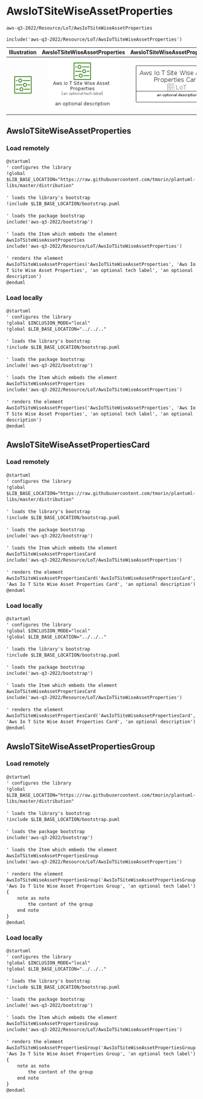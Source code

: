 # AwsIoTSiteWiseAssetProperties


```text
aws-q3-2022/Resource/LoT/AwsIoTSiteWiseAssetProperties
```

```text
include('aws-q3-2022/Resource/LoT/AwsIoTSiteWiseAssetProperties')
```



| Illustration | AwsIoTSiteWiseAssetProperties | AwsIoTSiteWiseAssetPropertiesCard | AwsIoTSiteWiseAssetPropertiesGroup |
| :---: | :---: | :---: | :---: |
| ![illustration for Illustration](../../../aws-q3-2022/Resource/LoT/AwsIoTSiteWiseAssetProperties.png) | ![illustration for AwsIoTSiteWiseAssetProperties](../../../aws-q3-2022/Resource/LoT/AwsIoTSiteWiseAssetProperties.Local.png) | ![illustration for AwsIoTSiteWiseAssetPropertiesCard](../../../aws-q3-2022/Resource/LoT/AwsIoTSiteWiseAssetPropertiesCard.Local.png) | ![illustration for AwsIoTSiteWiseAssetPropertiesGroup](../../../aws-q3-2022/Resource/LoT/AwsIoTSiteWiseAssetPropertiesGroup.Local.png) |




## AwsIoTSiteWiseAssetProperties

### Load remotely
```plantuml
@startuml
' configures the library
!global $LIB_BASE_LOCATION="https://raw.githubusercontent.com/tmorin/plantuml-libs/master/distribution"

' loads the library's bootstrap
!include $LIB_BASE_LOCATION/bootstrap.puml

' loads the package bootstrap
include('aws-q3-2022/bootstrap')

' loads the Item which embeds the element AwsIoTSiteWiseAssetProperties
include('aws-q3-2022/Resource/LoT/AwsIoTSiteWiseAssetProperties')

' renders the element
AwsIoTSiteWiseAssetProperties('AwsIoTSiteWiseAssetProperties', 'Aws Io T Site Wise Asset Properties', 'an optional tech label', 'an optional description')
@enduml
```

### Load locally
```plantuml
@startuml
' configures the library
!global $INCLUSION_MODE="local"
!global $LIB_BASE_LOCATION="../../.."

' loads the library's bootstrap
!include $LIB_BASE_LOCATION/bootstrap.puml

' loads the package bootstrap
include('aws-q3-2022/bootstrap')

' loads the Item which embeds the element AwsIoTSiteWiseAssetProperties
include('aws-q3-2022/Resource/LoT/AwsIoTSiteWiseAssetProperties')

' renders the element
AwsIoTSiteWiseAssetProperties('AwsIoTSiteWiseAssetProperties', 'Aws Io T Site Wise Asset Properties', 'an optional tech label', 'an optional description')
@enduml
```

## AwsIoTSiteWiseAssetPropertiesCard

### Load remotely
```plantuml
@startuml
' configures the library
!global $LIB_BASE_LOCATION="https://raw.githubusercontent.com/tmorin/plantuml-libs/master/distribution"

' loads the library's bootstrap
!include $LIB_BASE_LOCATION/bootstrap.puml

' loads the package bootstrap
include('aws-q3-2022/bootstrap')

' loads the Item which embeds the element AwsIoTSiteWiseAssetPropertiesCard
include('aws-q3-2022/Resource/LoT/AwsIoTSiteWiseAssetProperties')

' renders the element
AwsIoTSiteWiseAssetPropertiesCard('AwsIoTSiteWiseAssetPropertiesCard', 'Aws Io T Site Wise Asset Properties Card', 'an optional description')
@enduml
```

### Load locally
```plantuml
@startuml
' configures the library
!global $INCLUSION_MODE="local"
!global $LIB_BASE_LOCATION="../../.."

' loads the library's bootstrap
!include $LIB_BASE_LOCATION/bootstrap.puml

' loads the package bootstrap
include('aws-q3-2022/bootstrap')

' loads the Item which embeds the element AwsIoTSiteWiseAssetPropertiesCard
include('aws-q3-2022/Resource/LoT/AwsIoTSiteWiseAssetProperties')

' renders the element
AwsIoTSiteWiseAssetPropertiesCard('AwsIoTSiteWiseAssetPropertiesCard', 'Aws Io T Site Wise Asset Properties Card', 'an optional description')
@enduml
```

## AwsIoTSiteWiseAssetPropertiesGroup

### Load remotely
```plantuml
@startuml
' configures the library
!global $LIB_BASE_LOCATION="https://raw.githubusercontent.com/tmorin/plantuml-libs/master/distribution"

' loads the library's bootstrap
!include $LIB_BASE_LOCATION/bootstrap.puml

' loads the package bootstrap
include('aws-q3-2022/bootstrap')

' loads the Item which embeds the element AwsIoTSiteWiseAssetPropertiesGroup
include('aws-q3-2022/Resource/LoT/AwsIoTSiteWiseAssetProperties')

' renders the element
AwsIoTSiteWiseAssetPropertiesGroup('AwsIoTSiteWiseAssetPropertiesGroup', 'Aws Io T Site Wise Asset Properties Group', 'an optional tech label') {
    note as note
        the content of the group
    end note
}
@enduml
```

### Load locally
```plantuml
@startuml
' configures the library
!global $INCLUSION_MODE="local"
!global $LIB_BASE_LOCATION="../../.."

' loads the library's bootstrap
!include $LIB_BASE_LOCATION/bootstrap.puml

' loads the package bootstrap
include('aws-q3-2022/bootstrap')

' loads the Item which embeds the element AwsIoTSiteWiseAssetPropertiesGroup
include('aws-q3-2022/Resource/LoT/AwsIoTSiteWiseAssetProperties')

' renders the element
AwsIoTSiteWiseAssetPropertiesGroup('AwsIoTSiteWiseAssetPropertiesGroup', 'Aws Io T Site Wise Asset Properties Group', 'an optional tech label') {
    note as note
        the content of the group
    end note
}
@enduml
```

